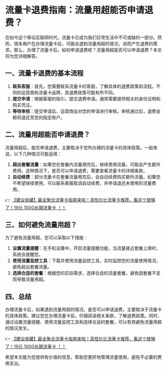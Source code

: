 # 流量卡退费指南：流量用超能否申请退费？

在如今这个移动互联网时代，流量卡已成为我们日常生活中不可或缺的一部分。然而，很多用户在办理流量卡后，可能会遇到流量用超的情况，进而产生退费的需求。那么，办理了流量卡后，如何申请退费呢？流量用超是否可以申请退费？本文将为您详细解答。

## 一、流量卡退费的基本流程

1. **联系客服**：首先，您需要联系流量卡的客服，了解具体的退费政策和流程。不同的运营商和流量卡品牌，其退费政策可能有所不同。
2. **提交申请**：根据客服的指引，提交退费申请。通常需要提供相关的身份证明和购买凭证。
3. **等待审核**：提交申请后，运营商会对您的申请进行审核。审核通过后，退费金额将退还至您的指定账户。

## 二、流量用超能否申请退费？

流量用超后，能否申请退费，主要取决于您所办理的流量卡的具体政策。一般来说，以下几种情况可能适用：

1. **超出套餐流量**：如果您在套餐内流量用完后，继续使用流量，可能会产生额外费用。这种情况下，是否可以申请退费，需要查看流量卡的详细条款。
2. **自动续费**：部分流量卡在套餐流量用完后，会自动续费购买额外流量。如果您不希望继续使用，可以联系客服取消自动续费，并申请退还未使用的流量费用。

👉 [【建议收藏】最全聚合流量卡指南来啦！高性价比流量卡推荐，看这个就够了！19元 100G长期流量卡 ！！](https://bit.ly/Liuliangka)

## 三、如何避免流量用超？

为了避免流量用超，您可以采取以下措施：

1. **设置流量提醒**：在手机设置中，开启流量提醒功能，当流量接近套餐上限时，系统会提醒您。
2. **使用流量监控工具**：下载并使用流量监控工具，实时监控您的流量使用情况，避免超出套餐流量。
3. **选择合适的套餐**：根据您的实际需求，选择合适的流量套餐，避免因套餐不足而导致流量用超。

## 四、总结

办理流量卡后，如果遇到流量用超的情况，是否可以申请退费，主要取决于流量卡的具体政策。建议您在办理流量卡前，仔细阅读相关条款，了解退费政策。同时，通过设置流量提醒、使用流量监控工具和选择合适的套餐，可以有效避免流量用超的情况发生。

👉 [【建议收藏】最全聚合流量卡指南来啦！高性价比流量卡推荐，看这个就够了！19元 100G长期流量卡 ！！](https://bit.ly/Liuliangka)

希望本文能为您提供有价值的信息，帮助您更好地管理流量使用，避免不必要的费用支出。